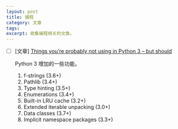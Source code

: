 ```yaml
---
layout: post
title: 编程
category: 文章
tags: 
excerpt: 收集编程相关的文章。
---
```


- [ ] [文章] [Things you’re probably not using in Python 3 – but should](https://datawhatnow.com/things-you-are-probably-not-using-in-python-3-but-should/)

  

  Python 3 增加的一些功能。

  1. f-strings (3.6+)
  2. Pathlib (3.4+)
  3. Type hinting (3.5+)
  4. Enumerations (3.4+)
  5. Built-in LRU cache (3.2+)
  6. Extended iterable unpacking (3.0+)
  7. Data classes (3.7+)
  8. Implicit namespace packages (3.3+)